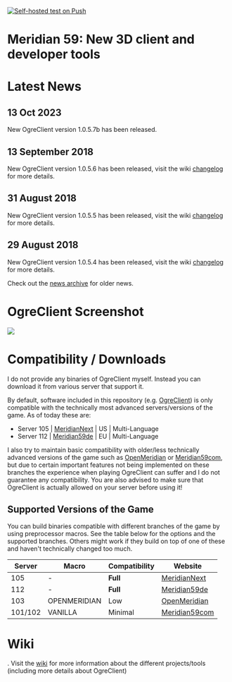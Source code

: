 [![Self-hosted test on Push](https://github.com/roge-life/meridian59-dotnet/actions/workflows/buildonpush.yml/badge.svg)](https://github.com/roge-life/meridian59-dotnet/actions/workflows/buildonpush.yml)
# Meridian 59: New 3D client and developer tools

# Latest News

## 13 Oct 2023
New OgreClient version 1.0.5.7b has been released.

## 13 September 2018
New OgreClient version 1.0.5.6 has been released, visit the wiki [changelog](https://github.com/cyberjunk/meridian59-dotnet/wiki/Meridian59.Ogre.Client-ChangeLog) for more details.

## 31 August 2018
New OgreClient version 1.0.5.5 has been released, visit the wiki [changelog](https://github.com/cyberjunk/meridian59-dotnet/wiki/Meridian59.Ogre.Client-ChangeLog) for more details.

## 29 August 2018
New OgreClient version 1.0.5.4 has been released, visit the wiki [changelog](https://github.com/cyberjunk/meridian59-dotnet/wiki/Meridian59.Ogre.Client-ChangeLog) for more details.

Check out the [news archive](https://github.com/cyberjunk/meridian59-dotnet/wiki) for older news.

# OgreClient Screenshot

<img src="https://raw.githubusercontent.com/wiki/cyberjunk/meridian59-dotnet/images/ogreclient1.png" />

# Compatibility / Downloads
I do not provide any binaries of OgreClient myself. Instead you can download it from various server that support it.

By default, software included in this repository (e.g. [OgreClient](https://github.com/cyberjunk/meridian59-dotnet/wiki/Meridian59.Ogre.Client)) is only compatible with the technically most advanced servers/versions of the game. As of today these are:

 * Server 105 | [MeridianNext](https://meridiannext.com) | US | Multi-Language
 * Server 112 | [Meridian59de](https://meridian59.de) | EU | Multi-Language


I also try to maintain basic compatibility with older/less technically advanced versions of the game such as [OpenMeridian](http://openmeridian.org/) or [Meridian59com](https://www.meridian59.com), but due to certain important features not being implemented on these branches the experience when playing OgreClient can suffer and I do not guarantee any compatibility. You are also advised to make sure that OgreClient is actually allowed on your server before using it!

## Supported Versions of the Game

You can build binaries compatible with different branches of the game by using preprocessor macros. See the table below for the options and the supported branches. Others might work if they build on top of one of these and haven't technically changed too much.

|  Server  | Macro            | Compatibility | Website             |
|----------|------------------|---------------|---------------------|
|   105    | -                |  **Full**     | [MeridianNext](https://meridiannext.com) |
|   112    | -                |  **Full**     | [Meridian59de](https://meridian59.de)    |
|   103    | OPENMERIDIAN     |  Low          | [OpenMeridian](http://openmeridian.org/) |
| 101/102  | VANILLA          |  Minimal      | [Meridian59com](http://www.meridian59.com) |

# Wiki
.
Visit the <a href="https://github.com/cyberjunk/meridian59-dotnet/wiki">wiki</a> for more information about the different projects/tools (including more details about OgreClient)

